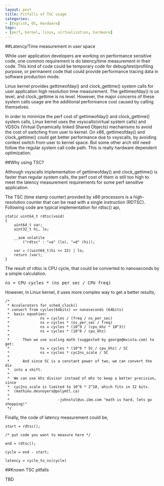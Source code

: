 ```yaml
---
layout: post
title: Pitfalls of TSC usage
categories:
- [English, OS, Hardware]
tags:
- [perf, kernel, linux, virtualization, hardware]
---
```


##Latency/Time measurement in user space

While user application developers are working on performance sensitive code, one common requirement is do latency/time
measurement in their code. This kind of code could be temporary code for debug/test/profiling purpose, or permanent
code that could provide performance tracing data in software production mode.

Linux kernel provides gettimeofday() and clock_gettime() system calls for user application high resolution time measurement.
The gettimeofday() is us level, and clock_gettime is ns level. However, the major concerns of these system calls usage are
the additional performance cost caused by calling themselves.

In order to minimize the perf cost of gettimeofday() and clock_gettime() system calls, Linux kernel uses the
vsyscalls(virtual system calls) and VDSOs (Virtual Dynamically linked Shared Objects) mechanisms to avoid the cost
of switching from user to kernel. On x86, gettimeofday() and clock_gettime() could get better performance due to
vsyscalls, by avoiding context switch from user to kernel space. But some other arch still need follow the regular
system call code path. This is really hardware dependent optimization.

##Why using TSC?

Although vsyscalls implementation of gettimeofday() and clock_gettime() is faster than regular system calls, the perf cost
of them is still too high to meet the latency measurement requirements for some perf sensitive application.

The TSC (time stamp counter) provided by x86 processors is a high-resolution counter that can be read with a single
instruction (RDTSC). Following code are typical implementation for rdtsc() api,

	static uint64_t rdtsc(void)
	{
		uint64_t var;
		uint32_t hi, lo;
	
		__asm volatile
		    ("rdtsc" : "=a" (lo), "=d" (hi));
	
		var = ((uint64_t)hi << 32) | lo;
		return (var);
	}

The result of rdtsc is CPU cycle, that could be converted to nanoseconds by a simple calculation.

<pre>ns = CPU cycles * (ns_per_sec / CPU freq)</pre>

However, in Linux kernel, it uses more complex way to get a better results,

	/*
	 * Accelerators for sched_clock()
	 * convert from cycles(64bits) => nanoseconds (64bits)
	 *  basic equation:
	 *              ns = cycles / (freq / ns_per_sec)
	 *              ns = cycles * (ns_per_sec / freq)
	 *              ns = cycles * (10^9 / (cpu_khz * 10^3))
	 *              ns = cycles * (10^6 / cpu_khz)
	 *
	 *      Then we use scaling math (suggested by george@mvista.com) to get:
	 *              ns = cycles * (10^6 * SC / cpu_khz) / SC
	 *              ns = cycles * cyc2ns_scale / SC
	 *
	 *      And since SC is a constant power of two, we can convert the div
	 *  into a shift.
	 *
	 *  We can use khz divisor instead of mhz to keep a better precision, since
	 *  cyc2ns_scale is limited to 10^6 * 2^10, which fits in 32 bits.
	 *  (mathieu.desnoyers@polymtl.ca)
	 *
	 *                      -johnstul@us.ibm.com "math is hard, lets go shopping!"
	 */


Finally, the code of latency measurement could be,
	
	start = rdtsc();

	/* put code you want to measure here */

	end = rdtsc();

	cycle = end - start;

	latency = cycle_to_ns(cycle)
		
	
##Known TSC pitfalls


TBD
